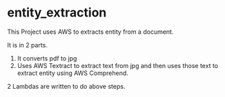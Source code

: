 # entity_extraction
This Project uses AWS to extracts entity from a document.

It is in 2 parts.
1. It converts pdf to jpg
2. Uses AWS Textract to extract text from jpg and then uses those text to extract entity using AWS Comprehend.

2 Lambdas are written to do above steps.
